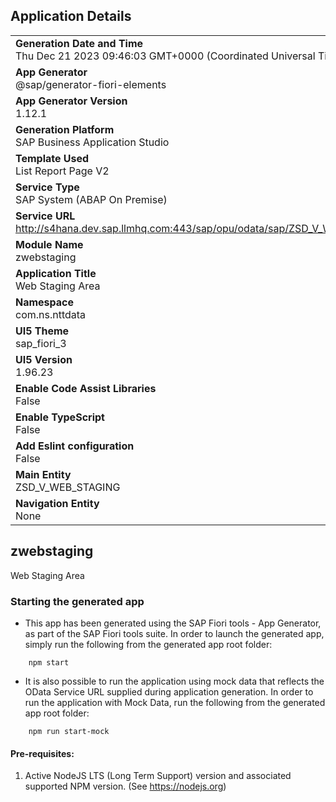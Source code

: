 ## Application Details
|               |
| ------------- |
|**Generation Date and Time**<br>Thu Dec 21 2023 09:46:03 GMT+0000 (Coordinated Universal Time)|
|**App Generator**<br>@sap/generator-fiori-elements|
|**App Generator Version**<br>1.12.1|
|**Generation Platform**<br>SAP Business Application Studio|
|**Template Used**<br>List Report Page V2|
|**Service Type**<br>SAP System (ABAP On Premise)|
|**Service URL**<br>http://s4hana.dev.sap.llmhq.com:443/sap/opu/odata/sap/ZSD_V_WEB_STAGING_SRV
|**Module Name**<br>zwebstaging|
|**Application Title**<br>Web Staging Area|
|**Namespace**<br>com.ns.nttdata|
|**UI5 Theme**<br>sap_fiori_3|
|**UI5 Version**<br>1.96.23|
|**Enable Code Assist Libraries**<br>False|
|**Enable TypeScript**<br>False|
|**Add Eslint configuration**<br>False|
|**Main Entity**<br>ZSD_V_WEB_STAGING|
|**Navigation Entity**<br>None|

## zwebstaging

Web Staging Area

### Starting the generated app

-   This app has been generated using the SAP Fiori tools - App Generator, as part of the SAP Fiori tools suite.  In order to launch the generated app, simply run the following from the generated app root folder:

```
    npm start
```

- It is also possible to run the application using mock data that reflects the OData Service URL supplied during application generation.  In order to run the application with Mock Data, run the following from the generated app root folder:

```
    npm run start-mock
```

#### Pre-requisites:

1. Active NodeJS LTS (Long Term Support) version and associated supported NPM version.  (See https://nodejs.org)


